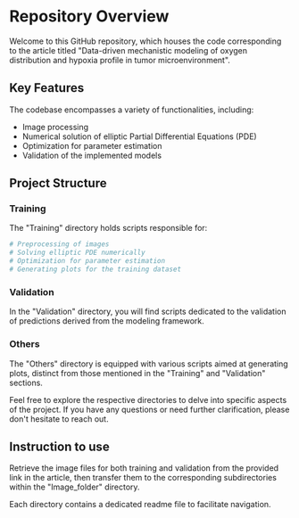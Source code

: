 # Repository Overview

Welcome to this GitHub repository, which houses the code corresponding to the article titled "Data-driven mechanistic modeling of oxygen distribution and hypoxia profile in tumor microenvironment".

## Key Features

The codebase encompasses a variety of functionalities, including:

- Image processing
- Numerical solution of elliptic Partial Differential Equations (PDE)
- Optimization for parameter estimation
- Validation of the implemented models

## Project Structure

### Training
The "Training" directory holds scripts responsible for:

```bash
# Preprocessing of images
# Solving elliptic PDE numerically
# Optimization for parameter estimation
# Generating plots for the training dataset
```

### Validation
In the "Validation" directory, you will find scripts dedicated to the validation of predictions derived from the modeling framework.

### Others
The "Others" directory is equipped with various scripts aimed at generating plots, distinct from those mentioned in the "Training" and "Validation" sections.

Feel free to explore the respective directories to delve into specific aspects of the project. If you have any questions or need further clarification, please don't hesitate to reach out.

## Instruction to use
Retrieve the image files for both training and validation from the provided link in the article, then transfer them to the corresponding subdirectories within the "Image_folder" directory.

Each directory contains a dedicated readme file to facilitate navigation.
